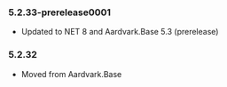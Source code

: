 ### 5.2.33-prerelease0001
- Updated to NET 8 and Aardvark.Base 5.3 (prerelease)

### 5.2.32
- Moved from Aardvark.Base